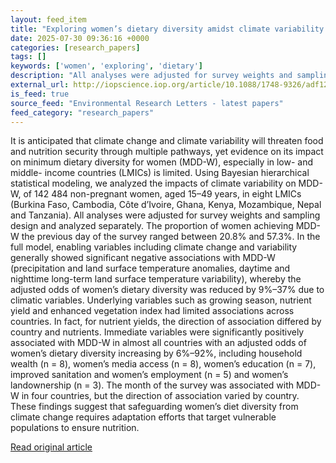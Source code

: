 ```yaml
---
layout: feed_item
title: "Exploring women’s dietary diversity amidst climate variability: a comparative analysis across eight low- and middle- income countries"
date: 2025-07-30 09:36:16 +0000
categories: [research_papers]
tags: []
keywords: ['women', 'exploring', 'dietary']
description: "All analyses were adjusted for survey weights and sampling design and analyzed separately"
external_url: http://iopscience.iop.org/article/10.1088/1748-9326/adf128
is_feed: true
source_feed: "Environmental Research Letters - latest papers"
feed_category: "research_papers"
---
```


It is anticipated that climate change and climate variability will threaten food and nutrition security through multiple pathways, yet evidence on its impact on minimum dietary diversity for women (MDD-W), especially in low- and middle- income countries (LMICs) is limited. Using Bayesian hierarchical statistical modeling, we analyzed the impacts of climate variability on MDD-W, of 142 484 non-pregnant women, aged 15–49 years, in eight LMICs (Burkina Faso, Cambodia, Côte d’Ivoire, Ghana, Kenya, Mozambique, Nepal and Tanzania). All analyses were adjusted for survey weights and sampling design and analyzed separately. The proportion of women achieving MDD-W the previous day of the survey ranged between 20.8% and 57.3%. In the full model, enabling variables including climate change and variability generally showed significant negative associations with MDD-W (precipitation and land surface temperature anomalies, daytime and nighttime long-term land surface temperature variability), whereby the adjusted odds of women’s dietary diversity was reduced by 9%–37% due to climatic variables. Underlying variables such as growing season, nutrient yield and enhanced vegetation index had limited associations across countries. In fact, for nutrient yields, the direction of association differed by country and nutrients. Immediate variables were significantly positively associated with MDD-W in almost all countries with an adjusted odds of women’s dietary diversity increasing by 6%–92%, including household wealth (n = 8), women’s media access (n = 8), women’s education (n = 7), improved sanitation and women’s employment (n = 5) and women’s landownership (n = 3). The month of the survey was associated with MDD-W in four countries, but the direction of association varied by country. These findings suggest that safeguarding women’s diet diversity from climate change requires adaptation efforts that target vulnerable populations to ensure nutrition.

[Read original article](http://iopscience.iop.org/article/10.1088/1748-9326/adf128)
